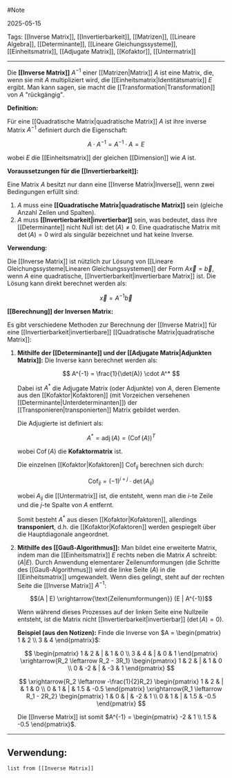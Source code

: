 #Note

2025-05-15

Tags: [[Inverse Matrix]], [[Invertierbarkeit]], [[Matrizen]], [[Lineare Algebra]], [[Determinante]], [[Lineare Gleichungssysteme]], [[Einheitsmatrix]], [[Adjugate Matrix]], [[Kofaktor]], [[Untermatrix]]

---

Die **[[Inverse Matrix]]** $A^{-1}$ einer [[Matrizen|Matrix]] $A$ ist eine Matrix, die, wenn sie mit $A$ multipliziert wird, die [[Einheitsmatrix|Identitätsmatrix]] $E$ ergibt. Man kann sagen, sie macht die [[Transformation|Transformation]] von $A$ "rückgängig".

**Definition:**

Für eine [[Quadratische Matrix|quadratische Matrix]] $A$ ist ihre inverse Matrix $A^{-1}$ definiert durch die Eigenschaft:

$$A \cdot A^{-1} = A^{-1} \cdot A = E$$

wobei $E$ die [[Einheitsmatrix]] der gleichen [[Dimension]] wie $A$ ist.

**Voraussetzungen für die [[Invertierbarkeit]]:**

Eine Matrix $A$ besitzt nur dann eine [[Inverse Matrix|Inverse]], wenn zwei Bedingungen erfüllt sind:

1.  $A$ muss eine **[[Quadratische Matrix|quadratische Matrix]]** sein (gleiche Anzahl Zeilen und Spalten).
2.  $A$ muss **[[Invertierbarkeit|invertierbar]]** sein, was bedeutet, dass ihre [[Determinante]] nicht Null ist: $\det(A) \neq 0$. Eine quadratische Matrix mit $\det(A) = 0$ wird als singulär bezeichnet und hat keine Inverse.

**Verwendung:**

Die [[Inverse Matrix]] ist nützlich zur Lösung von [[Lineare Gleichungssysteme|Linearen Gleichungssystemen]] der Form $A\vec{x} = \vec{b}$, wenn $A$ eine quadratische, [[Invertierbarkeit|invertierbare Matrix]] ist. Die Lösung kann direkt berechnet werden als:

$$\vec{x} = A^{-1}\vec{b}$$

**[[Berechnung]] der Inversen Matrix:**

Es gibt verschiedene Methoden zur Berechnung der [[Inverse Matrix]] für eine [[Invertierbarkeit|invertierbare]] [[Quadratische Matrix|quadratische Matrix]]:

1.  **Mithilfe der [[Determinante]] und der [[Adjugate Matrix|Adjunkten Matrix]]:**
    Die Inverse kann berechnet werden als:

    $$ A^{-1} = \frac{1}{\det(A)} \cdot A^* $$

    Dabei ist $A^*$ die Adjugate Matrix (oder Adjunkte) von $A$, deren Elemente aus den [[Kofaktor|Kofaktoren]] (mit Vorzeichen versehenen [[Determinante|Unterdeterminanten]]) der [[Transponieren|transponierten]] Matrix gebildet werden.

    Die Adjugierte ist definiert als:

    $$ A^* = \operatorname{adj}(A) = \left( \operatorname{Cof}(A) \right)^T $$

    wobei $\operatorname{Cof}(A)$ die **Kofaktormatrix** ist.

    Die einzelnen [[Kofaktor|Kofaktoren]] $\operatorname{Cof}_{ij}$ berechnen sich durch:

    $$ \operatorname{Cof}_{ij} = (-1)^{i+j} \cdot \det(A_{ij}) $$

    wobei $A_{ij}$ die [[Untermatrix]] ist, die entsteht, wenn man die $i$-te Zeile und die $j$-te Spalte von $A$ entfernt.

    Somit besteht $A^*$ aus diesen [[Kofaktor|Kofaktoren]], allerdings **transponiert**, d.h. die [[Kofaktor|Kofaktoren]] werden gespiegelt über die Hauptdiagonale angeordnet.

2.  **Mithilfe des [[Gauß-Algorithmus]]:**
    Man bildet eine erweiterte Matrix, indem man die [[Einheitsmatrix]] $E$ rechts neben die Matrix $A$ schreibt: $(A | E)$. Durch Anwendung elementarer Zeilenumformungen (die Schritte des [[Gauß-Algorithmus]]) wird die linke Seite ($A$) in die [[Einheitsmatrix]] umgewandelt. Wenn dies gelingt, steht auf der rechten Seite die [[Inverse Matrix]] $A^{-1}$:

    $$(A | E) \xrightarrow{\text{Zeilenumformungen}} (E | A^{-1})$$

    Wenn während dieses Prozesses auf der linken Seite eine Nullzeile entsteht, ist die Matrix nicht [[Invertierbarkeit|invertierbar]] ($\det(A) = 0$).

    **Beispiel (aus den Notizen):**
    Finde die Inverse von $A = \begin{pmatrix} 1 & 2 \\ 3 & 4 \end{pmatrix}$:

    $$ \begin{pmatrix} 1 & 2 & | & 1 & 0 \\ 3 & 4 & | & 0 & 1 \end{pmatrix} \xrightarrow{R_2 \leftarrow R_2 - 3R_1} \begin{pmatrix} 1 & 2 & | & 1 & 0 \\ 0 & -2 & | & -3 & 1 \end{pmatrix} $$

    $$ \xrightarrow{R_2 \leftarrow -\frac{1}{2}R_2} \begin{pmatrix} 1 & 2 & | & 1 & 0 \\ 0 & 1 & | & 1.5 & -0.5 \end{pmatrix} \xrightarrow{R_1 \leftarrow R_1 - 2R_2} \begin{pmatrix} 1 & 0 & | & -2 & 1 \\ 0 & 1 & | & 1.5 & -0.5 \end{pmatrix} $$

    Die [[Inverse Matrix]] ist somit $A^{-1} = \begin{pmatrix} -2 & 1 \\ 1.5 & -0.5 \end{pmatrix}$.

---

## Verwendung:

```dataview
list from [[Inverse Matrix]]
```